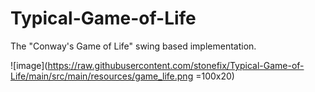 # Typical-Game-of-Life
The "Conway's Game of Life" swing based implementation.

![image](https://raw.githubusercontent.com/stonefix/Typical-Game-of-Life/main/src/main/resources/game_life.png =100x20) 
